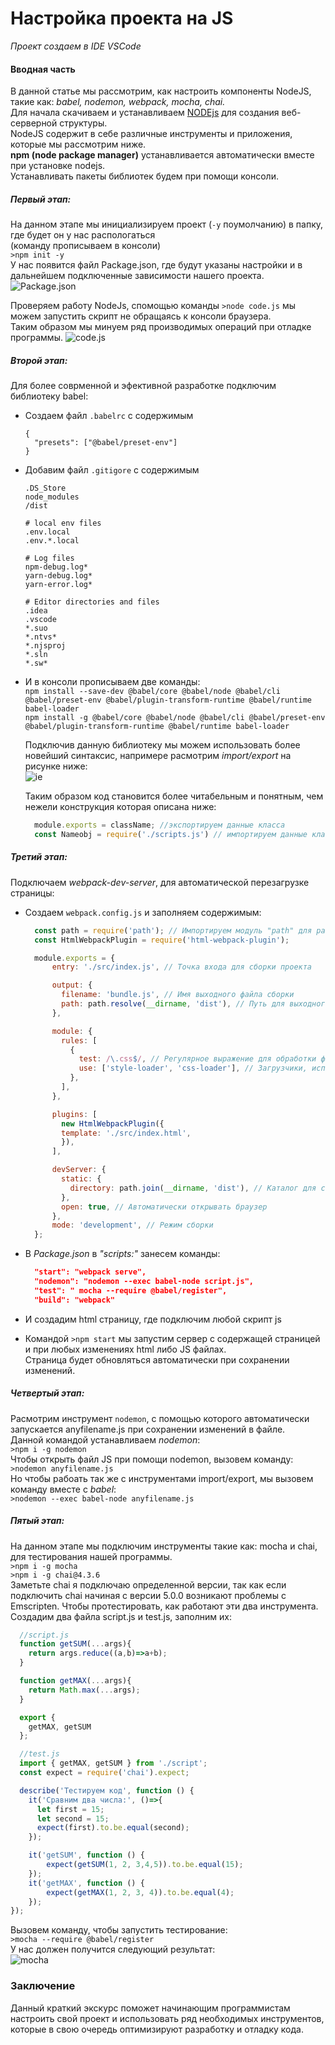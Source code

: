 # Настройка проекта на JS
_Проект создаем в IDE VSCode_
#### Вводная часть 
В данной статье мы рассмотрим, как настроить компоненты NodeJS, такие как: _babel, nodemon, webpack, mocha, chai._<br>
Для начала скачиваем и устанавливаем [NODEjs](https://nodejs.org/en "nodejs home") для создания веб-серверной структуры.<br>
NodeJS содержит в себе различные инструменты и приложения, которые мы рассмотрим ниже.<br>
__npm (node package manager)__ устанавливается автоматически вместе при установке nodejs.<br>
Устанавливать пакеты библиотек будем при помощи консоли.<br>

##### Первый этап:
На данном этапе мы инициализируем проект (`-y` поумолчанию) в папку, где будет он у нас распологаться<br>(команду прописываем в консоли)<br>
`>npm init -y`<br>
У нас появится файл Package.json, где будут указаны настройки и в дальнейшем подключенные зависимости нашего проекта.<br>
![Package.json](https://github.com/NikitaVasil/setting_JS/blob/master/img/2024-02-05_22-03-42.png)

Проверяем работу NodeJs, спомощью команды `>node code.js` мы можем запустить скрипт не обращаясь к консоли браузера.<br>
Таким образом мы минуем ряд производимых операций при отладке программы.
![code.js](https://github.com/NikitaVasil/setting_JS/blob/master/img/2024-02-05_22-37-06.png)

##### Второй этап:
Для более соврменной и эфективной разработке подключим библиотеку babel:<br>
* Создаем файл `.babelrc` с содержимым
  ```
  {
    "presets": ["@babel/preset-env"]
  }
  ```
* Добавим файл `.gitigore` с содержимым
  ```
  .DS_Store
  node_modules
  /dist

  # local env files
  .env.local
  .env.*.local

  # Log files
  npm-debug.log*
  yarn-debug.log*
  yarn-error.log*
  
  # Editor directories and files
  .idea
  .vscode
  *.suo
  *.ntvs*
  *.njsproj
  *.sln
  *.sw*
  ```

* И в консоли прописываем две команды:<br>
  `npm install --save-dev @babel/core @babel/node @babel/cli @babel/preset-env @babel/plugin-transform-runtime @babel/runtime babel-loader`<br>
  `npm install -g @babel/core @babel/node @babel/cli @babel/preset-env @babel/plugin-transform-runtime @babel/runtime babel-loader`<br>

  Подключив данную библиотеку мы можем использовать более новейший синтаксис, напримере расмотрим _import/export_ на рисунке ниже:<br>
  ![ie](https://github.com/NikitaVasil/setting_JS/blob/master/img/2024-02-05_23-20-16.png)

  Таким образом код становится более читабельным и понятным, чем нежели конструкция которая описана ниже:<br>
  ```js
    module.exports = className; //экспортируем данные класса
    const Nameobj = require('./scripts.js') // импортируем данные класса
  ```

##### Третий этап:
Подключаем _webpack-dev-server_, для автоматической перезагрузке страницы:
* Создаем `webpack.config.js` и заполняем содержимым:<br>
  ```js
    const path = require('path'); // Импортируем модуль "path" для работы с путями файлов
    const HtmlWebpackPlugin = require('html-webpack-plugin');

    module.exports = {
        entry: './src/index.js', // Точка входа для сборки проекта

        output: {
          filename: 'bundle.js', // Имя выходного файла сборки
          path: path.resolve(__dirname, 'dist'), // Путь для выходного файла сборки
        },

        module: {
          rules: [
            {
              test: /\.css$/, // Регулярное выражение для обработки файлов с расширением .css
              use: ['style-loader', 'css-loader'], // Загрузчики, используемые для обработки CSS-файлов
            },
          ],
        },

        plugins: [
          new HtmlWebpackPlugin({
          template: './src/index.html',
          }),
        ],

        devServer: {
          static: {
            directory: path.join(__dirname, 'dist'), // Каталог для статики
          },
          open: true, // Автоматически открывать браузер
        },
        mode: 'development', // Режим сборки
    };
  ```

* В _Package.json_ в _"scripts:"_ занесем команды:<br>
  ```json
    "start": "webpack serve",
    "nodemon": "nodemon --exec babel-node script.js",
    "test": " mocha --require @babel/register",
    "build": "webpack"
  ```

* И создадим html страницу, где подключим любой скрипт js<br>
* Командой `>npm start` мы запустим сервер с содержащей страницей и при любых изменениях html либо JS файлах.<br>
Страница будет обновляться автоматически при сохранении изменений.

##### Четвертый этап:
Расмотрим инструмент `nodemon`, с помощью которого автоматически запускается anyfilename.js при сохранении изменений в файле.<br>
Данной командой устанавливаем _nodemon_:<br>
`>npm i -g nodemon`<br>
Чтобы открыть файл JS при помощи nodemon, вызовем команду:<br>
`>nodemon anyfilename.js`<br>
Но чтобы рабоать так же с инструментами import/export, мы вызовем команду вместе с _babel_:<br>
`>nodemon --exec babel-node anyfilename.js`


##### Пятый этап:
На данном этапе мы подключим инструменты такие как: mocha и chai, для тестирования нашей программы.<br>
`>npm i -g mocha`<br>
`>npm i -g chai@4.3.6`<br>
Заметьте chai я подключаю определенной версии, так как если подключить chai начиная с версии 5.0.0 возникают проблемы с Emscripten.
Чтобы протестировать, как работают эти два инструмента. Создадим два файла script.js и test.js, заполним их: 
```js
  //script.js
  function getSUM(...args){
    return args.reduce((a,b)=>a+b);
  }

  function getMAX(...args){
    return Math.max(...args);
  }

  export {
    getMAX, getSUM
  };
```
```js
  //test.js
  import { getMAX, getSUM } from './script';
  const expect = require('chai').expect;

  describe('Тестируем код', function () {
    it('Сравним два числа:', ()=>{
      let first = 15;
      let second = 15;
      expect(first).to.be.equal(second);
    });

    it('getSUM', function () {
        expect(getSUM(1, 2, 3,4,5)).to.be.equal(15);
    });
    it('getMAX', function () {
        expect(getMAX(1, 2, 3, 4)).to.be.equal(4);
    });
});
```
Вызовем команду, чтобы запустить тестирование:<br>
`>mocha --require @babel/register`<br>
У нас должен получится следующий результат:<br>
![mocha](https://github.com/NikitaVasil/setting_JS/blob/master/img/2024-02-06_00-25-04.png)<br>

### Заключение
Данный краткий экскурс поможет начинающим программистам настроить свой проект и использовать ряд необходимых инструментов,
которые в свою очередь оптимизируют разработку и отладку кода.





  
